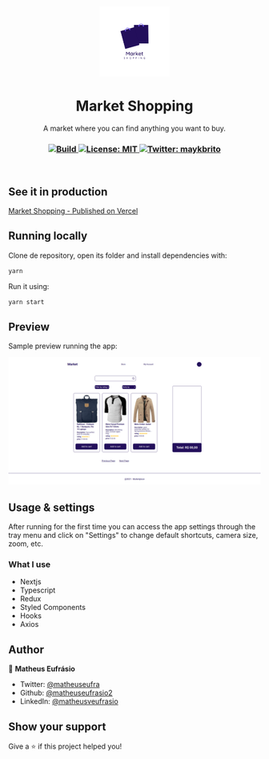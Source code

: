 <p align="center">
  <img src="./assets/logo_semfundo.png" width="140px" />
</p>

<h1 align="center">Market Shopping</h1>
<p align="center">A market where you can find anything you want to buy.</p>

<h3 align="center">
  <a href="https://www.npmjs.com/" target="_blank">
    <img alt="Build" src="https://img.shields.io/badge/npm-6.14.13-blue" />
  </a>
  <a href="#" target="_blank">
    <img alt="License: MIT" src="https://img.shields.io/badge/License-MIT-yellow.svg" />
  </a>
  <a href="https://twitter.com/matheuseufra" target="_blank">
    <img alt="Twitter: maykbrito" src="https://img.shields.io/twitter/follow/matheuseufra.svg?style=social" />
  </a>
</h3>

<br />

## See it in production

<a target="_blank" href="https://market-eta.vercel.app/">Market Shopping - Published on Vercel</a>

## Running locally

Clone de repository, open its folder and install dependencies with:

```sh
yarn
```

Run it using:

```sh
yarn start
```

## Preview

Sample preview running the app:

![Preview](.github/preview.png)

## Usage & settings

After running for the first time you can access the app settings through the tray menu and click on "Settings" to change default shortcuts, camera size, zoom, etc.

### What I use

<ul>
  <li>Nextjs</li>
  <li>Typescript</li>
  <li>Redux</li>
  <li>Styled Components</li>
  <li>Hooks</li>
  <li>Axios</li>
</ul>

## Author

👤 **Matheus Eufrásio**

- Twitter: [@matheuseufra](https://twitter.com/matheuseufra)
- Github: [@matheuseufrasio2](https://github.com/matheuseufrasio2)
- LinkedIn: [@matheusveufrasio](https://www.linkedin.com/in/matheusveufrasio/)

## Show your support

Give a ⭐️ if this project helped you!
